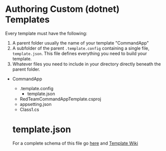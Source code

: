 # Authoring Custom (dotnet) Templates

Every template must have the following:

1.  A parent folder usually the name of your template "CommandApp"
2.  A subfolder of the parent `.template.config` containing a single file, `template.json`. This file defines everything you need to build your template.
3.  Whatever files you need to include in your directory directly beneath the parent folder.

- CommandApp

  - .template.config
    - template.json
  - RedTeamCommandAppTemplate.csproj
  - appsetting.json
  - Class1.cs

  # template.json

  For a complete schema of this file go [here](http://json.schemastore.org/template) and [Template Wiki](https://github.com/dotnet/templating/wiki/Naming-and-default-value-forms)
